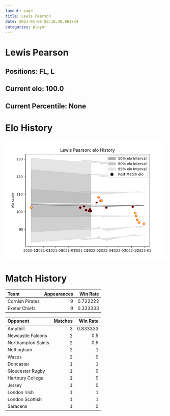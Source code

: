 ```yaml
---  
layout: page  
title: Lewis Pearson  
date: 2023-01-06 00:18:48.961734  
categories: player  
---
```

# Lewis Pearson

## Positions: FL, L

## Current elo: 100.0

## Current Percentile: None

# Elo History


![elo history](history_LewisPearson.png)
# Match History


| Team            |   Appearances |   Win Rate |
|:----------------|--------------:|-----------:|
| Cornish Pirates |             9 |   0.722222 |
| Exeter Chiefs   |             9 |   0.333333 |

| Opponent           |   Matches |   Win Rate |
|:-------------------|----------:|-----------:|
| Ampthill           |         3 |   0.833333 |
| Newcastle Falcons  |         2 |   0.5      |
| Northampton Saints |         2 |   0.5      |
| Nottingham         |         2 |   1        |
| Wasps              |         2 |   0        |
| Doncaster          |         1 |   1        |
| Gloucester Rugby   |         1 |   0        |
| Hartpury College   |         1 |   0        |
| Jersey             |         1 |   0        |
| London Irish       |         1 |   1        |
| London Scottish    |         1 |   1        |
| Saracens           |         1 |   0        |